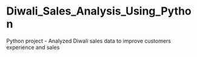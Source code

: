 # Diwali_Sales_Analysis_Using_Python
Python project - Analyzed Diwali sales data to improve customers experience and sales
